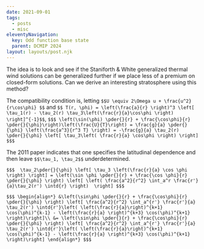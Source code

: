 ```yaml
---
date: 2021-09-01
tags:
  - posts
  - misc
eleventyNavigation:
  key: Odd function base state
  parent: DCMIP 2024
layout: layouts/post.njk
---
```


The idea is to look and see if the Staniforth & White generalized thermal wind solutions
can be generalized further if we place less of a premium on closed-form solutions.
Can we derive an interesting stratosphere using this method?

The compatibility condition is, letting `$$U \equiv 2\Omega u + \frac{u^2}{r\cos\phi} $$` and `$$ T(r, \phi) = \left(\frac{a}{r} \right)^3 \left[ \tau_1(r) - \tau_2(r) \tau_3\left(\frac{r}{a}\cos\phi \right) \right]^{-1}$$`,
`$$$ \left(\sin(\phi) \pder{}{r} + \frac{\cos\phi}{r} \pder{}{\phi}\right)\left(\frac{U}{T}\right) = \frac{g}{a} \pder{}{\phi} \left(\frac{a^3}{r^3 T} \right) = -\frac{g}{a} \tau_2(r) \pder{}{\phi} \left[ \tau_3\left( \frac{r}{a} \cos\phi \right) \right] $$$`

The 2011 paper indicates that one specifies the latitudinal dependence and then leave `$$\tau_1, \tau_2$$` underdetermined.

`$$$ 
\tau_2\pder{}{\phi} \left[ \tau_3 \left(\frac{r}{a} \cos \phi \right) \right] = \left(\sin \phi \pder{}{r} + \frac{\cos \phi}{r} \pder{}{\phi} \right) \left[ \left( \frac{a^2}{r^2} \int_a^r \frac{r'}{a}\tau_2(r') \intd{r} \right)  \right]
$$$`




`$$$
\begin{align*}
  &\left(\sin\phi \pder{}{r} + \frac{\cos\phi}{r} \pder{}{\phi} \right) \left[ \frac{a^2}{r^2} \int_a^{r'} \frac{r'}{a} \tau_2(r') \intd{r'}\left( \left(\frac{r}{a}\right)^{k+1} \cos(\phi)^{k-1} - \left(\frac{r}{a} \right)^{k+3} \cos(\phi)^{k+1} \right)\right]\\
  &= \left(\sin\phi \pder{}{r} + \frac{\cos\phi}{r} \pder{}{\phi} \right) \left[ \frac{a^2}{r^2} \int_a^{r'} \frac{r'}{a} \tau_2(r') \intd{r'}\left( \left(\frac{r}{a}\right)^{k+1} \cos(\phi)^{k-1} - \left(\frac{r}{a} \right)^{k+3} \cos(\phi)^{k+1} \right)\right]
\end{align*}
$$$`